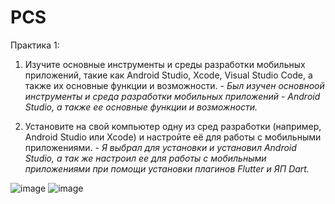 # PCS

Практика 1:
1. Изучите основные инструменты и среды разработки мобильных приложений, такие как Android Studio, Xcode, Visual Studio Code, а также их основные функции и возможности.
_- Был изучен основноой инструменты и среда разработки мобильных приложений - Android Studio, а также ее основные функции и возможности._

2. Установите на свой компьютер одну из сред разработки (например, Android Studio или Xcode) и настройте её для работы с мобильными приложениями.
_- Я выбрал для установки и установил Android Studio, а так же настроил ее для работы с мобильными приложениями при помощи установки плагинов Flutter и ЯП Dart._

![image](https://github.com/user-attachments/assets/44fc1433-9419-4eae-a148-5c2dcf7204c0)
![image](https://github.com/user-attachments/assets/f2ff9076-d97d-4e17-a520-1b6468ec7ae6)

